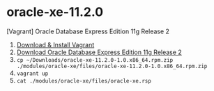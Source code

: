 # oracle-xe-11.2.0
[Vagrant] Oracle Database Express Edition 11g Release 2

1. [Download & Install Vagrant](https://www.vagrantup.com)
2. [Download Oracle Database Express Edition 11g Release 2](http://www.oracle.com/technetwork/database/database-technologies/express-edition/downloads/index.html)
3. `cp ~/Downloads/oracle-xe-11.2.0-1.0.x86_64.rpm.zip ./modules/oracle-xe/files/oracle-xe-11.2.0-1.0.x86_64.rpm.zip`
4. `vagrant up`
5. `cat ./modules/oracle-xe/files/oracle-xe.rsp`
